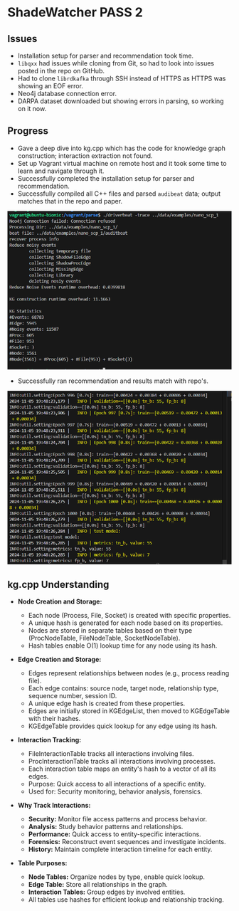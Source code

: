 # ShadeWatcher PASS 2

## Issues
- Installation setup for parser and recommendation took time.
- `libqxx` had issues while cloning from Git, so had to look into issues posted in the repo on GitHub.
- Had to clone `librdkafka` through SSH instead of HTTPS as HTTPS was showing an EOF error.
- Neo4j database connection error.
- DARPA dataset downloaded but showing errors in parsing, so working on it now.

## Progress
- Gave a deep dive into kg.cpp which has the code for knowledge graph construction; interaction extraction not found.
- Set up Vagrant virtual machine on remote host and it took some time to learn and navigate through it.
- Successfully completed the installation setup for parser and recommendation.
- Successfully compiled all C++ files and parsed `audibeat` data; output matches that in the repo and paper.




 ![audibeat parse](images/audibeat%20parse%20result.png)


- Successfully ran recommendation and results match with repo's.


 ![recommendation result](images/train%20result%20recommendation.png)


## kg.cpp Understanding
- **Node Creation and Storage:**
  - Each node (Process, File, Socket) is created with specific properties.
  - A unique hash is generated for each node based on its properties.
  - Nodes are stored in separate tables based on their type (ProcNodeTable, FileNodeTable, SocketNodeTable).
  - Hash tables enable O(1) lookup time for any node using its hash.
  
- **Edge Creation and Storage:**
  - Edges represent relationships between nodes (e.g., process reading file).
  - Each edge contains: source node, target node, relationship type, sequence number, session ID.
  - A unique edge hash is created from these properties.
  - Edges are initially stored in KGEdgeList, then moved to KGEdgeTable with their hashes.
  - KGEdgeTable provides quick lookup for any edge using its hash.
  
- **Interaction Tracking:**
  - FileInteractionTable tracks all interactions involving files.
  - ProcInteractionTable tracks all interactions involving processes.
  - Each interaction table maps an entity's hash to a vector of all its edges.
  - Purpose: Quick access to all interactions of a specific entity.
  - Used for: Security monitoring, behavior analysis, forensics.
  
- **Why Track Interactions:**
  - **Security:** Monitor file access patterns and process behavior.
  - **Analysis:** Study behavior patterns and relationships.
  - **Performance:** Quick access to entity-specific interactions.
  - **Forensics:** Reconstruct event sequences and investigate incidents.
  - **History:** Maintain complete interaction timeline for each entity.
  
- **Table Purposes:**
  - **Node Tables:** Organize nodes by type, enable quick lookup.
  - **Edge Table:** Store all relationships in the graph.
  - **Interaction Tables:** Group edges by involved entities.
  - All tables use hashes for efficient lookup and relationship tracking.
